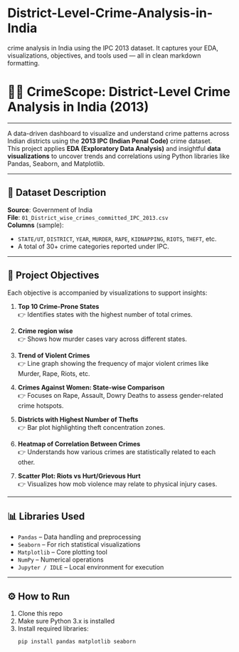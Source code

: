 # District-Level-Crime-Analysis-in-India
crime analysis in India using the IPC 2013 dataset. It captures your EDA, visualizations, objectives, and tools used — all in clean markdown formatting.
# 🕵️‍♂️ CrimeScope: District-Level Crime Analysis in India (2013)

---

A data-driven dashboard to visualize and understand crime patterns across Indian districts using the **2013 IPC (Indian Penal Code)** crime dataset.  
This project applies **EDA (Exploratory Data Analysis)**   and insightful **data visualizations** to uncover trends and correlations using Python libraries like Pandas, Seaborn, and Matplotlib.

---
## 📁 Dataset Description

**Source**: Government of India  
**File**: `01_District_wise_crimes_committed_IPC_2013.csv`  
**Columns** (sample):  
- `STATE/UT`, `DISTRICT`, `YEAR`, `MURDER`, `RAPE`, `KIDNAPPING`, `RIOTS`, `THEFT`, etc.  
- A total of 30+ crime categories reported under IPC.

---

## 🎯 Project Objectives

Each objective is accompanied by visualizations to support insights:

1. **Top 10 Crime-Prone States**  
   👉 Identifies states with the highest number of total crimes.

2. **Crime region wise**  
   👉 Shows how murder cases vary across different states.

3. **Trend of Violent Crimes**  
   👉 Line graph showing the frequency of major violent crimes like Murder, Rape, Riots, etc.

4. **Crimes Against Women: State-wise Comparison**  
   👉 Focuses on Rape, Assault, Dowry Deaths to assess gender-related crime hotspots.

5. **Districts with Highest Number of Thefts**  
   👉 Bar plot highlighting theft concentration zones.

6. **Heatmap of Correlation Between Crimes**  
   👉 Understands how various crimes are statistically related to each other.

7. **Scatter Plot: Riots vs Hurt/Grievous Hurt**  
   👉 Visualizes how mob violence may relate to physical injury cases.

---

## 📊 Libraries Used

- `Pandas` – Data handling and preprocessing  
- `Seaborn` – For rich statistical visualizations  
- `Matplotlib` – Core plotting tool  
- `NumPy` – Numerical operations  
- `Jupyter / IDLE` – Local environment for execution

---

## ⚙️ How to Run

1. Clone this repo  
2. Make sure Python 3.x is installed  
3. Install required libraries:
   ```bash
   pip install pandas matplotlib seaborn
